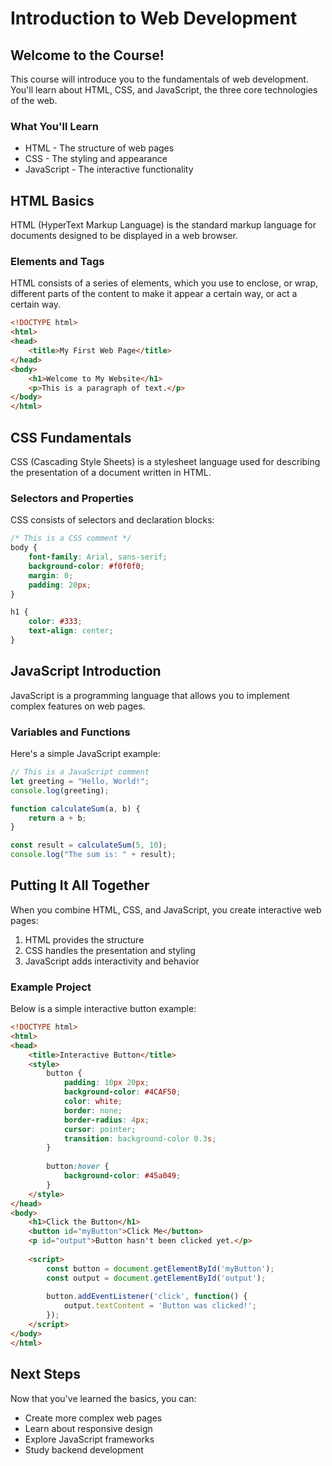 # Introduction to Web Development

## Welcome to the Course!

This course will introduce you to the fundamentals of web development. You'll learn about HTML, CSS, and JavaScript, the three core technologies of the web.

### What You'll Learn

- HTML - The structure of web pages
- CSS - The styling and appearance
- JavaScript - The interactive functionality

## HTML Basics

HTML (HyperText Markup Language) is the standard markup language for documents designed to be displayed in a web browser.

### Elements and Tags

HTML consists of a series of elements, which you use to enclose, or wrap, different parts of the content to make it appear a certain way, or act a certain way.

```html
<!DOCTYPE html>
<html>
<head>
    <title>My First Web Page</title>
</head>
<body>
    <h1>Welcome to My Website</h1>
    <p>This is a paragraph of text.</p>
</body>
</html>
```

## CSS Fundamentals

CSS (Cascading Style Sheets) is a stylesheet language used for describing the presentation of a document written in HTML.

### Selectors and Properties

CSS consists of selectors and declaration blocks:

```css
/* This is a CSS comment */
body {
    font-family: Arial, sans-serif;
    background-color: #f0f0f0;
    margin: 0;
    padding: 20px;
}

h1 {
    color: #333;
    text-align: center;
}
```

## JavaScript Introduction

JavaScript is a programming language that allows you to implement complex features on web pages.

### Variables and Functions

Here's a simple JavaScript example:

```javascript
// This is a JavaScript comment
let greeting = "Hello, World!";
console.log(greeting);

function calculateSum(a, b) {
    return a + b;
}

const result = calculateSum(5, 10);
console.log("The sum is: " + result);
```

## Putting It All Together

When you combine HTML, CSS, and JavaScript, you create interactive web pages:

1. HTML provides the structure
2. CSS handles the presentation and styling
3. JavaScript adds interactivity and behavior

### Example Project

Below is a simple interactive button example:

```html
<!DOCTYPE html>
<html>
<head>
    <title>Interactive Button</title>
    <style>
        button {
            padding: 10px 20px;
            background-color: #4CAF50;
            color: white;
            border: none;
            border-radius: 4px;
            cursor: pointer;
            transition: background-color 0.3s;
        }
        
        button:hover {
            background-color: #45a049;
        }
    </style>
</head>
<body>
    <h1>Click the Button</h1>
    <button id="myButton">Click Me</button>
    <p id="output">Button hasn't been clicked yet.</p>
    
    <script>
        const button = document.getElementById('myButton');
        const output = document.getElementById('output');
        
        button.addEventListener('click', function() {
            output.textContent = 'Button was clicked!';
        });
    </script>
</body>
</html>
```

## Next Steps

Now that you've learned the basics, you can:

- Create more complex web pages
- Learn about responsive design
- Explore JavaScript frameworks
- Study backend development 